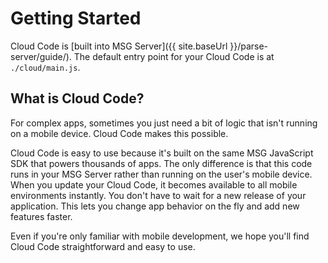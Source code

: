 # Getting Started

Cloud Code is [built into MSG Server]({{ site.baseUrl }}/parse-server/guide/). The default entry point for your Cloud Code is at `./cloud/main.js`.

## What is Cloud Code?

For complex apps, sometimes you just need a bit of logic that isn't running on a mobile device. Cloud Code makes this possible.

Cloud Code is easy to use because it's built on the same MSG JavaScript SDK that powers thousands of apps. The only difference is that this code runs in your MSG Server rather than running on the user's mobile device. When you update your Cloud Code, it becomes available to all mobile environments instantly. You don't have to wait for a new release of your application. This lets you change app behavior on the fly and add new features faster.

Even if you're only familiar with mobile development, we hope you'll find Cloud Code straightforward and easy to use.
